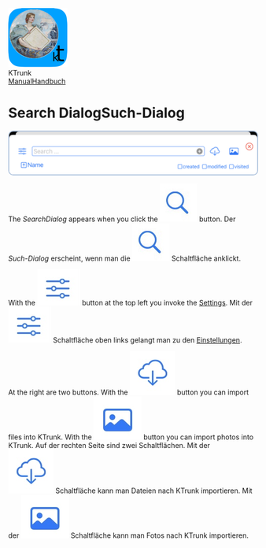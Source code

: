 <div class="logoRow">
  <div class="logoColumn logoColumnLeft">
    <img src="./../logo120.png">
  </div>
  <div class="logoColumn logoColumnRight">
    <div class="vCentered">
      <div class="logoTitle">KTrunk</div>
      <div class="logoTitle"><a href="./../Manual.html"><span class="en">Manual</span><span class="de">Handbuch</span></a></div>
    </div>
  </div>
</div>
<h1>
  <span class="en">Search Dialog</span><span class="de">Such-Dialog</span>
</h1>
<img src="SearchDialog.jpg" style="border: 2px solid #B0C4DE; border-radius: 10px;">
<p>
  <span class="en">The <i>SearchDialog</i> appears when you click the <img src="buttons/search.jpg" class="appButton"> button.</span>
  <span class="de">Der <i>Such-Dialog</i> erscheint, wenn man die <img src="buttons/search.jpg" class="appButton"> Schaltfläche anklickt.</span>
</p>
<p>
  <span class="en">With the <img src="buttons/settings.jpg" class="appButton"> button at the top left you invoke the <a href="Settings.html">Settings</a>.</span>
  <span class="de">Mit der <img src="buttons/settings.jpg" class="appButton"> Schaltfläche oben links gelangt man zu den <a href="Settings.html">Einstellungen</a>.</span>
</p>
<p>
  <span class="en">At the right are two buttons. With the <img src="buttons/download.jpg" class="appButton"> button you can import files into KTrunk. With the <img src="buttons/img.jpg" class="appButton"> button you can import photos into KTrunk.</span>
  <span class="de">Auf der rechten Seite sind zwei Schaltflächen. Mit der <img src="buttons/download.jpg" class="appButton"> Schaltfläche kann man Dateien nach KTrunk importieren. Mit der <img src="buttons/img.jpg" class="appButton"> Schaltfläche kann man Fotos nach KTrunk importieren.</span>
</p>
<p>&nbsp;</p>
